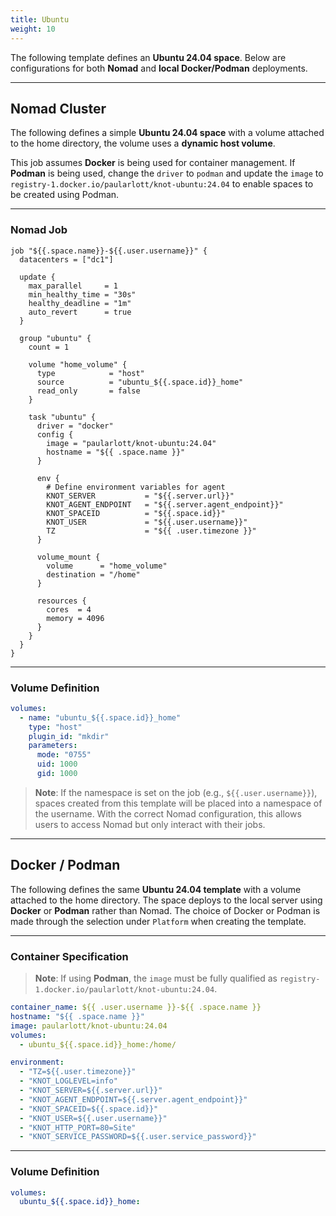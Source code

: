 ```yaml
---
title: Ubuntu
weight: 10
---
```


The following template defines an **Ubuntu 24.04 space**. Below are configurations for both **Nomad** and **local Docker/Podman** deployments.

---

## Nomad Cluster

The following defines a simple **Ubuntu 24.04 space** with a volume attached to the home directory, the volume uses a **dynamic host volume**.

This job assumes **Docker** is being used for container management. If **Podman** is being used, change the `driver` to `podman` and update the `image` to `registry-1.docker.io/paularlott/knot-ubuntu:24.04` to enable spaces to be created using Podman.

---

### Nomad Job

```hcl
job "${{.space.name}}-${{.user.username}}" {
  datacenters = ["dc1"]

  update {
    max_parallel     = 1
    min_healthy_time = "30s"
    healthy_deadline = "1m"
    auto_revert      = true
  }

  group "ubuntu" {
    count = 1

    volume "home_volume" {
      type            = "host"
      source          = "ubuntu_${{.space.id}}_home"
      read_only       = false
    }

    task "ubuntu" {
      driver = "docker"
      config {
        image = "paularlott/knot-ubuntu:24.04"
        hostname = "${{ .space.name }}"
      }

      env {
        # Define environment variables for agent
        KNOT_SERVER           = "${{.server.url}}"
        KNOT_AGENT_ENDPOINT   = "${{.server.agent_endpoint}}"
        KNOT_SPACEID          = "${{.space.id}}"
        KNOT_USER             = "${{.user.username}}"
        TZ                    = "${{ .user.timezone }}"
      }

      volume_mount {
        volume      = "home_volume"
        destination = "/home"
      }

      resources {
        cores  = 4
        memory = 4096
      }
    }
  }
}
```

---

### Volume Definition

```yaml
volumes:
  - name: "ubuntu_${{.space.id}}_home"
    type: "host"
    plugin_id: "mkdir"
    parameters:
      mode: "0755"
      uid: 1000
      gid: 1000
```

> **Note**: If the namespace is set on the job (e.g., `${{.user.username}}`), spaces created from this template will be placed into a namespace of the username. With the correct Nomad configuration, this allows users to access Nomad but only interact with their jobs.

---

## Docker / Podman

The following defines the same **Ubuntu 24.04 template** with a volume attached to the home directory. The space deploys to the local server using **Docker** or **Podman** rather than Nomad. The choice of Docker or Podman is made through the selection under `Platform` when creating the template.

---

### Container Specification

> **Note**: If using **Podman**, the `image` must be fully qualified as `registry-1.docker.io/paularlott/knot-ubuntu:24.04`.

```yaml
container_name: ${{ .user.username }}-${{ .space.name }}
hostname: "${{ .space.name }}"
image: paularlott/knot-ubuntu:24.04
volumes:
  - ubuntu_${{.space.id}}_home:/home/

environment:
  - "TZ=${{.user.timezone}}"
  - "KNOT_LOGLEVEL=info"
  - "KNOT_SERVER=${{.server.url}}"
  - "KNOT_AGENT_ENDPOINT=${{.server.agent_endpoint}}"
  - "KNOT_SPACEID=${{.space.id}}"
  - "KNOT_USER=${{.user.username}}"
  - "KNOT_HTTP_PORT=80=Site"
  - "KNOT_SERVICE_PASSWORD=${{.user.service_password}}"
```

---

### Volume Definition

```yaml {filename="Volume-Definition"}
volumes:
  ubuntu_${{.space.id}}_home:
```
